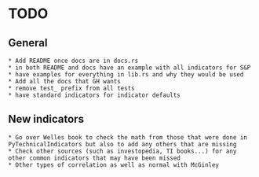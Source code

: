 # TODO

## General
    * Add README once docs are in docs.rs
    * in both README and docs have an example with all indicators for S&P 
    * have examples for everything in lib.rs and why they would be used
    * Add all the docs that GH wants
    * remove test_ prefix from all tests
    * have standard indicators for indicator defaults

## New indicators
    * Go over Welles book to check the math from those that were done in PyTechnicalIndicators but also to add any others that are missing
    * Check other sources (such as investopedia, TI books...) for any other common indicators that may have been missed
    * Other types of correlation as well as normal with McGinley
